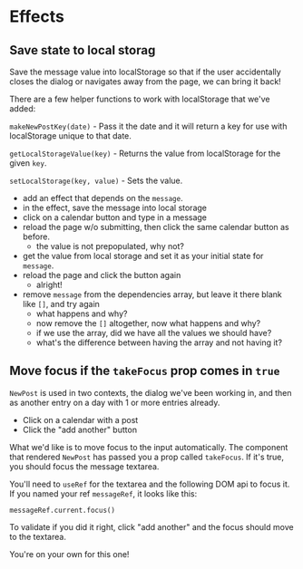 # Effects

## Save state to local storag

Save the message value into localStorage so that if the user accidentally closes the dialog or navigates away from the page, we can bring it back!

There are a few helper functions to work with localStorage that we've added:

`makeNewPostKey(date)` - Pass it the date and it will return a key for use with localStorage unique to that date.

`getLocalStorageValue(key)` - Returns the value from localStorage for the given `key`.

`setLocalStorage(key, value)` - Sets the value.

- add an effect that depends on the `message`.
- in the effect, save the message into local storage
- click on a calendar button and type in a message
- reload the page w/o submitting, then click the same calendar button as before.
  - the value is not prepopulated, why not?
- get the value from local storage and set it as your initial state for `message`.
- reload the page and click the button again
  - alright!
- remove `message` from the dependencies array, but leave it there blank like `[]`, and try again
  - what happens and why?
  - now remove the `[]` altogether, now what happens and why?
  - if we use the array, did we have all the values we should have?
  - what's the difference between having the array and not having it?

## Move focus if the `takeFocus` prop comes in `true`

`NewPost` is used in two contexts, the dialog we've been working in, and then as another entry on a day with 1 or more entries already.

- Click on a calendar with a post
- Click the "add another" button

What we'd like is to move focus to the input automatically. The component that rendered `NewPost` has passed you a prop called `takeFocus`. If it's true, you should focus the message textarea.

You'll need to `useRef` for the textarea and the following DOM api to focus it. If you named your ref `messageRef`, it looks like this:

```
messageRef.current.focus()
```

To validate if you did it right, click "add another" and the focus should move to the textarea.

You're on your own for this one!

